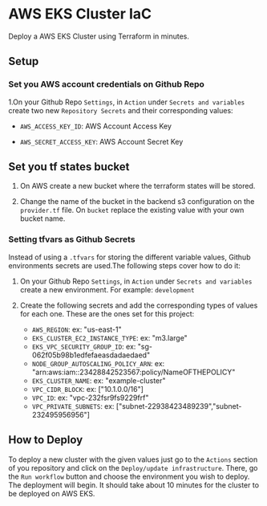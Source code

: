 # AWS EKS Cluster IaC

Deploy a AWS EKS Cluster using Terraform in minutes.

## Setup

### Set you AWS account credentials on Github Repo

1.On your Github Repo `Settings`, in `Action` under `Secrets and variables` create two new `Repository Secrets` and their corresponding values:

* `AWS_ACCESS_KEY_ID`: AWS Account Access Key

* `AWS_SECRET_ACCESS_KEY`: AWS Account Secret Key

## Set you tf states bucket

1. On AWS create a new bucket where the terraform states will be stored.

2. Change the name of the bucket in the backend s3 configuration on the `provider.tf` file. On `bucket` replace the existing value with your own bucket name.

### Setting tfvars as Github Secrets

Instead of using a `.tfvars` for storing the different variable values, Github environments secrets are used.The following steps cover how to do it:

1. On your Github Repo `Settings`, in `Action` under `Secrets and variables` create a new environment. For example: `development`

2. Create the following secrets and add the corresponding types of values for each one. These are the ones set for this project:

    * `AWS_REGION`: ex: "us-east-1"
    * `EKS_CLUSTER_EC2_INSTANCE_TYPE`: ex: "m3.large"
    * `EKS_VPC_SECURITY_GROUP_ID`: ex: "sg-062f05b98b1edfefaeasdadaedaed"
    * `NODE_GROUP_AUTOSCALING_POLICY_ARN`: ex: "arn:aws:iam::23428842523567:policy/NameOFTHEPOLICY"
    * `EKS_CLUSTER_NAME`: ex: "example-cluster"
    * `VPC_CIDR_BLOCK`: ex: ["10.1.0.0/16"]
    * `VPC_ID`: ex: "vpc-232fsr9fs9229frf"
    * `VPC_PRIVATE_SUBNETS`: ex: ["subnet-22938423489239","subnet-232495956956"]

## How to Deploy

To deploy a new cluster with the given values just go to the `Actions` section of you repository and click on the `Deploy/update infrastructure`. There, go the `Run workflow` button and choose the environment you wish to deploy. The deployment will begin. It should take about 10 minutes for the cluster to be deployed on AWS EKS.